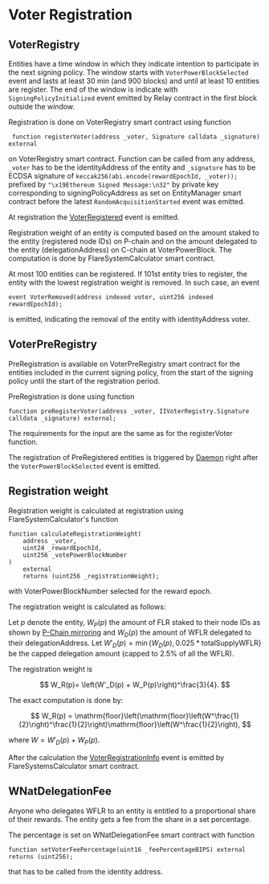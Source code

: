 # Voter Registration


## VoterRegistry

Entities have a time window in which they indicate intention to participate in the next signing policy.
The window starts with `VoterPowerBlockSelected` event and lasts at least 30 min (and 900 blocks) and until at least 10 entities are register.
The end of the window is indicate with `SigningPolicyInitialized` event emitted by Relay contract in the first block outside the window.

Registration is done on VoterRegistry smart contract using function

```Solidity
 function registerVoter(address _voter, Signature calldata _signature) external
```

on VoterRegistry smart contract.
Function can be called from any address, `_voter` has to be the identityAddress of the entity and `_signature` has to be ECDSA signature of `keccak256(abi.encode(rewardEpochId, _voter));` prefixed by `"\x19Ethereum Signed Message:\n32"`
by private key corresponding to signingPolicyAddress as set on EntityManager smart contract before the latest `RandomAcquisitionStarted` event was emitted.

At registration the [VoterRegistered](https://github.com/flare-foundation/flare-smart-contracts-v2/blob/main/contracts/userInterfaces/IVoterRegistry.sol#L23) event is emitted. 

Registration weight of an entity is computed based on the amount staked to the entity (registered node IDs) on P-chain and on the amount delegated to the entity (delegationAddress) on C-chain at VoterPowerBlock.
The computation is done by FlareSystemCalculator smart contract.

At most 100 entities can be registered.
If 101st entity tries to register, the entity with the lowest registration weight is removed.
In such case, an event

```Solidity
event VoterRemoved(address indexed voter, uint256 indexed rewardEpochId);
```

is emitted, indicating the removal of the entity with identityAddress voter.

## VoterPreRegistry

PreRegistration is available on VoterPreRegistry smart contract for the entities included in the current signing policy, from the start of the signing policy until the start of the registration period.

PreRegistration is done using function

```Solidity
function preRegisterVoter(address _voter, IIVoterRegistry.Signature calldata _signature) external;
```

The requirements for the input are the same as for the registerVoter function.

The registration of PreRegistered entities is triggered by [Daemon](Contracts/Daemon.md) right after the `VoterPowerBlockSelected` event is emitted.

## Registration weight

Registration weight is calculated at registration using FlareSystemCalculator's function

```Solidity
function calculateRegistrationWeight(
    address _voter,
    uint24 _rewardEpochId,
    uint256 _votePowerBlockNumber
)
    external
    returns (uint256 _registrationWeight);
```

with VoterPowerBlockNumber selected for the reward epoch.

The registration weight is calculated as follows:

Let $p$ denote the entity, $W_P(p)$ the amount of FLR staked to their node IDs as shown by [P-Chain mirroring](Mirroring.md) and $W_D(p)$ the amount of WFLR delegated to their delegationAddress.
Let $W'_D(p) = \min\{W_D(p), 0.025 * \mathrm{totalSupplyWFLR}\}$ be the capped delegation amount (capped to $2.5\%$ of all the WFLR).

The registration weight is

$$
W_R(p)= \left(W'_D(p) + W_P(p)\right)^\frac{3}{4}.
$$

The exact computation is done by:

$$
W_R(p) = \mathrm{floor}\left(\mathrm{floor}\left(W^\frac{1}{2}\right)^\frac{1}{2}\right)\mathrm{floor}\left(W^\frac{1}{2}\right),
$$

where $W=W'_D(p) + W_P(p)$.

After the calculation the [VoterRegistrationInfo](https://github.com/flare-foundation/flare-smart-contracts-v2/blob/main/contracts/userInterfaces/IFlareSystemsCalculator.sol#L11) event is emitted by FlareSystemsCalculator smart contract.

## WNatDelegationFee

Anyone who delegates WFLR to an entity is entitled to a proportional share of their rewards.
The entity gets a fee from the share in a set percentage.

The percentage is set on WNatDelegationFee smart contract with function

```Solidity
function setVoterFeePercentage(uint16 _feePercentageBIPS) external returns (uint256);
```

that has to be called from the identity address.
